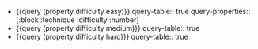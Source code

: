 - {{query (property difficulty easy)}}
  query-table:: true
  query-properties:: [:block :technique :difficulty :number]
- {{query (property difficulty medium)}}
  query-table:: true
- {{query (property difficulty hard)}}
  query-table:: true